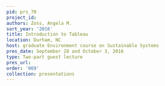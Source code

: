 ```yaml
---
pid: prs_70
project_id: 
authors: Zoss, Angela M.
sort_year: '2016'
title: Introduction to Tableau
location: Durham, NC
host: graduate Environment course on Sustainable Systems
pres_date: September 28 and October 3, 2016
type: Two-part guest lecture
pres_url: 
order: '069'
collection: presentations
---
```

